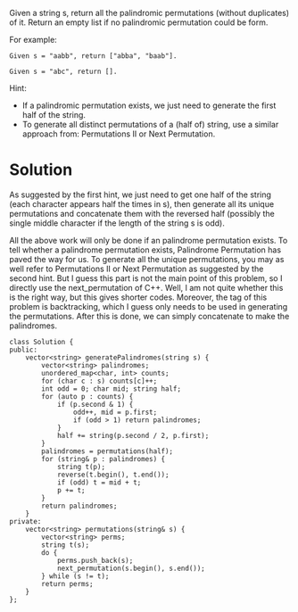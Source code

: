Given a string s, return all the palindromic permutations (without duplicates) of it. Return an empty list if no palindromic permutation could be form.

For example:

```
Given s = "aabb", return ["abba", "baab"].

Given s = "abc", return [].
```

Hint:

* If a palindromic permutation exists, we just need to generate the first half of the string.  
* To generate all distinct permutations of a (half of) string, use a similar approach from: Permutations II or Next Permutation.  

# Solution

As suggested by the first hint, we just need to get one half of the string (each character appears half the times in s), then generate all its unique permutations and concatenate them with the reversed half (possibly the single middle character if the length of the string s is odd).

All the above work will only be done if an palindrome permutation exists. To tell whether a palindrome permutation exists, Palindrome Permutation has paved the way for us. To generate all the unique permutations, you may as well refer to Permutations II or Next Permutation as suggested by the second hint. But I guess this part is not the main point of this problem, so I directly use the next_permutation of C++. Well, I am not quite whether this is the right way, but this gives shorter codes. Moreover, the tag of this problem is backtracking, which I guess only needs to be used in generating the permutations. After this is done, we can simply concatenate to make the palindromes.

```
class Solution {
public:
    vector<string> generatePalindromes(string s) {
        vector<string> palindromes;
        unordered_map<char, int> counts;
        for (char c : s) counts[c]++;
        int odd = 0; char mid; string half;
        for (auto p : counts) {
            if (p.second & 1) {
                odd++, mid = p.first;
                if (odd > 1) return palindromes;
            }
            half += string(p.second / 2, p.first);
        }
        palindromes = permutations(half);
        for (string& p : palindromes) {
            string t(p);
            reverse(t.begin(), t.end());
            if (odd) t = mid + t;
            p += t;
        }
        return palindromes;
    }
private: 
    vector<string> permutations(string& s) {
        vector<string> perms;
        string t(s);
        do {
            perms.push_back(s);
            next_permutation(s.begin(), s.end());
        } while (s != t);
        return perms;
    }
};
```

